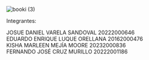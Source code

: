 ![booki (3)](https://github.com/user-attachments/assets/59448173-756c-4118-90f2-c01431f00d2b)


Integrantes:

JOSUE DANIEL VARELA SANDOVAL               20222000646                                                                                                                                                                    
EDUARDO ENRIQUE LUQUE ORELLANA             20162000476                                                                                                                                                                    
KISHA MARLEEN MEJÍA MOORE                  20232000836                                                                                                                                                                   
FERNANDO JOSÉ CRUZ MURILLO                 20222001186                                                                                                                                                              
